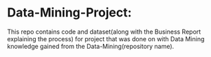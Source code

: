 # Data-Mining-Project:

This repo contains code and dataset(along with the Business Report explaining the process) for project that was done on with Data Mining knowledge gained from the Data-Mining(repository name).

